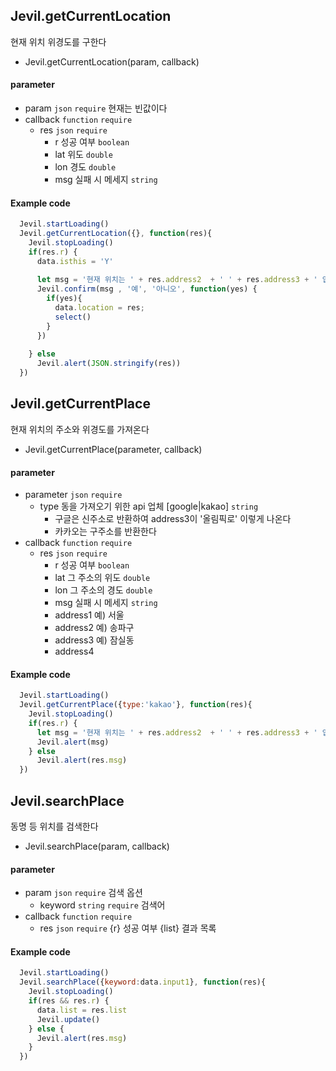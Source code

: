 
## Jevil.getCurrentLocation

현재 위치 위경도를 구한다

- Jevil.getCurrentLocation(param, callback)

#### parameter

- param `json` `require` 현재는 빈값이다
- callback `function` `require` 
    - res `json` `require` 
      - r 성공 여부 `boolean`
      - lat 위도 `double`
      - lon 경도 `double`
      - msg 실패 시 메세지 `string`

#### Example code
```javascript
  Jevil.startLoading()
  Jevil.getCurrentLocation({}, function(res){
    Jevil.stopLoading() 
    if(res.r) {
      data.isthis = 'Y'
      
      let msg = '현재 위치는 ' + res.address2  + ' ' + res.address3 + ' 입니다\n이 위치로 선택하시겠습니까?'
      Jevil.confirm(msg , '예', '아니오', function(yes) {
        if(yes){
          data.location = res;
          select()
        }
      })
      
    } else 
      Jevil.alert(JSON.stringify(res))
  })
```




## Jevil.getCurrentPlace

현재 위치의 주소와 위경도를 가져온다

- Jevil.getCurrentPlace(parameter, callback)

#### parameter

- parameter `json` `require` 
  - type 동을 가져오기 위한 api 업체 [google|kakao] `string`
    - 구글은 신주소로 반환하여 address3이 '올림픽로' 이렇게 나온다 
    - 카카오는 구주소를 반환한다
- callback `function` `require` 
    - res `json` `require` 
      - r 성공 여부 `boolean`
      - lat 그 주소의 위도 `double`
      - lon 그 주소의 경도 `double`
      - msg 실패 시 메세지 `string`
      - address1 예) 서울
      - address2 예) 송파구
      - address3 예) 잠실동
      - address4 

#### Example code
```javascript
  Jevil.startLoading()
  Jevil.getCurrentPlace({type:'kakao'}, function(res){
    Jevil.stopLoading() 
    if(res.r) {
      let msg = '현재 위치는 ' + res.address2  + ' ' + res.address3 + ' 입니다\n'
      Jevil.alert(msg)
    } else 
      Jevil.alert(res.msg)
  })
```




## Jevil.searchPlace

동명 등 위치를 검색한다

- Jevil.searchPlace(param, callback)

#### parameter

- param `json` `require` 검색 옵션
    - keyword `string` `require` 검색어
- callback `function` `require` 
    - res `json` `require` {r} 성공 여부
{list} 결과 목록

#### Example code
```javascript
  Jevil.startLoading()
  Jevil.searchPlace({keyword:data.input1}, function(res){
    Jevil.stopLoading()
    if(res && res.r) {
      data.list = res.list
      Jevil.update()
    } else {
      Jevil.alert(res.msg)
    }
  })
```



